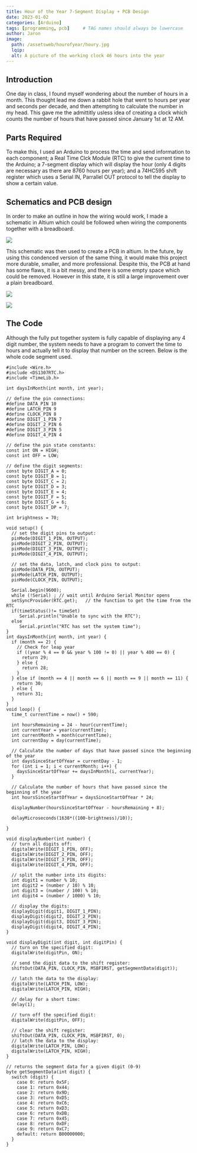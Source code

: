 ```yaml
---
title: Hour of the Year 7-Segment Display + PCB Design
date: 2023-01-02 
categories: [Arduino]
tags: [programming, pcb]     # TAG names should always be lowercase
author: Jaron
image:
  path: /assetsweb/hourofyear/houry.jpg
  lqip: 
  alt: A picture of the working clock 46 hours into the year
---
```


## Introduction
One day in class, I found myself wondering about the number of hours in a month. This thought lead me down a rabbit hole that went to hours per year and seconds per decade, and then attempting to calculate the number in  my head. This gave me the admittitly usless idea of creating a clock which counts the number of hours that have passed since January 1st at 12 AM.

## Parts Required
To make this, I used an Arduino to process the time and send information to each component; a Real Time Clck Module (RTC) to give the current time to the Arduino; a 7-segment display which will display the hour (only 4 digits are necessary as there are 8760 hours per year); and a 74HC595 shift register which uses a Serial IN, Parrallel OUT protocol to tell the display to show a certain value.

## Schematics and PCB design
In order to make an outline in how the wiring would work, I made a schematic in Altium which could be followed when wiring the components together with a breadboard.

![](/assetsweb/hourofyear/schem.png)

This schematic was then used to create a PCB in altium. In the future, by using this condenced version of the same thing, it would make this project more durable, smaller, and more professional. Despite this, the PCB at hand has some flaws, it is a bit messy, and there is some empty space which could be removed. However in this state, it is still a large improvement over a plain breadboard.

![](/assetsweb/hourofyear/PCB2d.png)

![](/assetsweb/hourofyear/PCB.png)

## The Code
Although the fully put together system is fully capable of displaying any 4 digit number, the system needs to have a program to convert the time to hours and actually tell it to display that number on the screen. Below is the whole code segment used.

```arduino
#include <Wire.h>
#include <DS1307RTC.h>
#include <TimeLib.h>

int daysInMonth(int month, int year);

// define the pin connections:
#define DATA_PIN 10
#define LATCH_PIN 9
#define CLOCK_PIN 8
#define DIGIT_1_PIN 7
#define DIGIT_2_PIN 6
#define DIGIT_3_PIN 5
#define DIGIT_4_PIN 4

// define the pin state constants:
const int ON = HIGH;
const int OFF = LOW;

// define the digit segments:
const byte DIGIT_A = 0;
const byte DIGIT_B = 1;
const byte DIGIT_C = 2;
const byte DIGIT_D = 3;
const byte DIGIT_E = 4;
const byte DIGIT_F = 5;
const byte DIGIT_G = 6;
const byte DIGIT_DP = 7;

int brightness = 70; 

void setup() {
  // set the digit pins to output:
  pinMode(DIGIT_1_PIN, OUTPUT);
  pinMode(DIGIT_2_PIN, OUTPUT);
  pinMode(DIGIT_3_PIN, OUTPUT);
  pinMode(DIGIT_4_PIN, OUTPUT);

  // set the data, latch, and clock pins to output:
  pinMode(DATA_PIN, OUTPUT);
  pinMode(LATCH_PIN, OUTPUT);
  pinMode(CLOCK_PIN, OUTPUT);

  Serial.begin(9600);
  while (!Serial) ; // wait until Arduino Serial Monitor opens
  setSyncProvider(RTC.get);   // the function to get the time from the RTC
  if(timeStatus()!= timeSet) 
     Serial.println("Unable to sync with the RTC");
  else
     Serial.println("RTC has set the system time"); 
}
int daysInMonth(int month, int year) {
  if (month == 2) {
    // Check for leap year
    if ((year % 4 == 0 && year % 100 != 0) || year % 400 == 0) {
      return 29;
    } else {
      return 28;
    }
  } else if (month == 4 || month == 6 || month == 9 || month == 11) {
    return 30;
  } else {
    return 31;
  }
}
void loop() {
  time_t currentTime = now() + 590;

  int hoursRemaining = 24 - hour(currentTime);
  int currentYear = year(currentTime);
  int currentMonth = month(currentTime);
  int currentDay = day(currentTime);

  // Calculate the number of days that have passed since the beginning of the year
  int daysSinceStartOfYear = currentDay - 1;
  for (int i = 1; i < currentMonth; i++) {
    daysSinceStartOfYear += daysInMonth(i, currentYear);
  }

  // Calculate the number of hours that have passed since the beginning of the year
  int hoursSinceStartOfYear = daysSinceStartOfYear * 24;
  
  displayNumber(hoursSinceStartOfYear - hoursRemaining + 8);
  
  delayMicroseconds(1638*((100-brightness)/10));
 
}

void displayNumber(int number) {
  // turn all digits off:
  digitalWrite(DIGIT_1_PIN, OFF);
  digitalWrite(DIGIT_2_PIN, OFF);
  digitalWrite(DIGIT_3_PIN, OFF);
  digitalWrite(DIGIT_4_PIN, OFF);

  // split the number into its digits:
  int digit1 = number % 10;
  int digit2 = (number / 10) % 10;
  int digit3 = (number / 100) % 10;
  int digit4 = (number / 1000) % 10;

  // display the digits:
  displayDigit(digit1, DIGIT_1_PIN);
  displayDigit(digit2, DIGIT_2_PIN);
  displayDigit(digit3, DIGIT_3_PIN);
  displayDigit(digit4, DIGIT_4_PIN);
}

void displayDigit(int digit, int digitPin) {
  // turn on the specified digit:
  digitalWrite(digitPin, ON);

  // send the digit data to the shift register:
  shiftOut(DATA_PIN, CLOCK_PIN, MSBFIRST, getSegmentData(digit));

  // latch the data to the display:
  digitalWrite(LATCH_PIN, LOW);
  digitalWrite(LATCH_PIN, HIGH);

  // delay for a short time:
  delay(1);

  // turn off the specified digit:
  digitalWrite(digitPin, OFF);

  // clear the shift register:
  shiftOut(DATA_PIN, CLOCK_PIN, MSBFIRST, 0);
  // latch the data to the display:
  digitalWrite(LATCH_PIN, LOW);
  digitalWrite(LATCH_PIN, HIGH);
}

// returns the segment data for a given digit (0-9)
byte getSegmentData(int digit) {
  switch (digit) {
    case 0: return 0x5F;
    case 1: return 0x44;
    case 2: return 0x9D;
    case 3: return 0xD5;
    case 4: return 0xC6;
    case 5: return 0xD3;
    case 6: return 0xDB;
    case 7: return 0x45;
    case 8: return 0xDF;
    case 9: return 0xC7;
    default: return B00000000;
  }
}


```